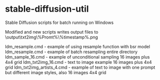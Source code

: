 # stable-diffusion-util
Stable Diffusion scripts for batch running on Windows

Modified and new scripts writes output files to \output\txt2img\\%Promt%\\%timestamp%.png

ldm_resample.cmd - example of using resample function with bsr model
ldm_resample.cmd - example of batch resampling entire directory
ldm_sample_16.cmd - example of unconditional sampling 16 images plus 4x4 grid
ldm_txt2img_16.cmd - text to image example 16 images plus 4x4 grid
ldm_txt2img_artists_4.cmd - example of text to image with one prompt but different image styles, also 16 images 4x4 grid
